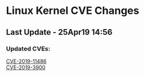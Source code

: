 
# **Linux Kernel CVE Changes**

## Last Update - 25Apr19 14:56

### **Updated CVEs:**

[CVE-2019-11486](cves/CVE-2019-11486)  
[CVE-2019-3900](cves/CVE-2019-3900)  
